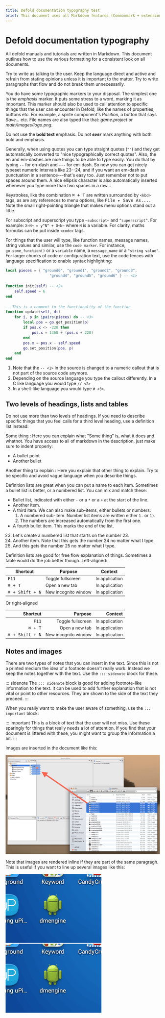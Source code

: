```yaml
---
title: Defold documentation typography test
brief: This document uses all Markdown features (Commonmark + extensions) that the Defold docs use.
---
```


# Defold documentation typography

All defold manuals and tutorials are written in Markdown. This document outlines how to use the various formatting for a consistent look on all documents.

Try to write as talking to the user. Keep the language direct and active and refrain from stating opinions unless it is important to the matter. Try to write paragraphs that flow and do not break them unnecessarily.

You do have some typographic markers to your disposal. The simplest one is the *emphasis* marker. It puts some stress to a word, marking it as important. This marker should also be used to call attention to specific things that the user can encounter in Defold, like the names of properties, buttons etc. For example, a sprite component's *Position*, a button that says *Save...* etc. File names are also typed like that: *game.project* or *main/images/logo.png*.

Do not use the **bold text** emphasis. Do not ***ever*** mark anything with both bold and emphasis.

Generally, when using quotes you can type straight quotes (`""`) and they get automatically converted to "nice typographically correct quotes". Also, the en and em-dashes are nice things to be able to type easily. You do that by typing `--` for en-dash and `---` for em-dash. So now you can get nicely typeset numeric intervals like 23--24, and if you want an em-dash as punctuation in a sentence---that's easy too. Just remember not to put spaces around them. A nice ellipsis character is also automatically inserted whenever you type more than two spaces in a row...

Keystrokes, like the combination <kbd>⌘ + T</kbd> are written surrounded by `<kbd>` tags, as are any references to menu options, like <kbd>File ▸ Save As...</kbd>. Note the small right-pointing triangle that makes menu options stand out a little.

For subscript and superscript you type `~subscript~` and `^superscript^`. For example: <code>X~N~ = y^N^ + O~N~</code> where `N` is a variable. For clarity, maths formulas can be put inside `<code>` tags.

For things that the user will type, like function names, message names, string values and similar, use the `code marker`. For instance, `go.some_function()` or a `variable` name, a `message_name` or a `"string value"`. For larger chunks of code or configuration text, use the code fences with language specification to enable syntax highlighting:

```lua
local pieces = { "ground0", "ground1", "ground2", "ground3",
                    "ground4", "ground5", "ground6" } -- <1>

function init(self) -- <2>
    self.speed = 6
end

-- This is a comment to the functionality of the function
function update(self, dt)
    for i, p in ipairs(pieces) do -- <3>
        local pos = go.get_position(p)
        if pos.x <> -228 then
            pos.x = 1368 + (pos.x + 228)
        end
        pos.x = pos.x - self.speed
        go.set_position(pos, p)
    end
end
```
1. Note that the `-- <1>` in the source is changed to a numeric callout that is not part of
   the source code anymore.
2. Depending on the source language you type the callout differently. In a C like language
   you would type `// <2>`
3. In a shell-like language you would type `# <3>`.

## Two levels of headings, lists and tables

Do not use more than two levels of headings. If you need to describe specific things that you feel calls for a third level heading, use a definition list instead:

Some thing
: Here you can explain what "Some thing" is, what it does and whatnot. You have access to all of markdown in the description, just make sure to indent properly:
  - A bullet point
  - Another bullet

Another thing to explain
: Here you explain that other thing to explain. Try to be specific and avoid vague language when you describe things.

Definition lists are great when you can put a name to each item. Sometimes a bullet list is better, or a numbered list. You can mix and match these:

- Bullet list, indicated with either `-` or a `*` or a `+` at the start of the line.
- Another item.
- A third item. We can also make sub-items, either bullets or numbers:
    1. A numbered sub-item. Number list items are written either `1.` or `1)`.
    2. The numbers are increased automatically from the first one.
- A fourth bullet item. This marks the end of the list.

23. Let's create a numbered list that starts on the number 23.
1. Another item. Note that this gets the number 24 no matter what I type.
0. And this gets the number 25 no matter what I type.

Definition lists are good for free flow explanation of things. Sometimes a table would do the job better though. Left-aligned:

| Shortcut                  | Purpose               | Context        |
| ------------------------- | --------------------- | -------------- |
| <kbd>F11</kbd>            | Toggle fullscreen     | In application |
| <kbd>⌘ + T</kbd>         | Open a new tab        | In application |
| <kbd>⌘ + Shift + N</kbd> | New incognito window  | In application |

Or right-aligned

| Shortcut                  | Purpose               | Context        |
| ------------------------: | --------------------: | -------------: |
| <kbd>F11</kbd>            | Toggle fullscreen     | In application |
| <kbd>⌘ + T</kbd>         | Open a new tab        | In application |
| <kbd>⌘ + Shift + N</kbd> | New incognito window  | In application |


## Notes and images

There are two types of notes that you can insert in the text. Since this is not a printed medium the idea of a footnote doesn't really work. Instead we keep the notes together with the text. Use the `::: sidenote` block for these.

::: sidenote
The `::: sidenote` block is good for adding footnote-like information to the text. It can be used to add further explanation that is not vital or point to other resources. They are shown to the side of the text they preceed.
:::

When you really want to make the user aware of something, use the `::: important` block:

::: important
This is a block of text that the user will not miss. Use these sparingly for things that really needs a lot of attention. If you find that your document is littered with these, you might want to group the information a bit.
:::

Images are inserted in the document like this:

![A large image of sorts](manuals/images/doctest/large.png)

Note that images are rendered inline if they are part of the same paragragh. This is useful if you want to line up several images like this:

![A small image of sorts](manuals/images/doctest/small.png)
![A small image of sorts](manuals/images/doctest/small.png)

